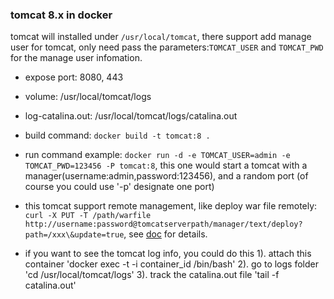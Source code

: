 ### tomcat 8.x in docker

tomcat will installed under `/usr/local/tomcat`, there support add manage user for tomcat, only need pass the parameters:`TOMCAT_USER` and `TOMCAT_PWD` for the manage user infomation.

* expose port: 8080, 443
* volume: /usr/local/tomcat/logs
* log-catalina.out: /usr/local/tomcat/logs/catalina.out 

* build command: `docker build -t tomcat:8 .`
* run command example: `docker run -d -e TOMCAT_USER=admin -e TOMCAT_PWD=123456 -P tomcat:8`, this one would start a tomcat with a manager(username:admin,password:123456), and a random port (of course you could use '-p' designate one port)

* this tomcat support remote management, like deploy war file remotely: `curl -X PUT -T /path/warfile http://username:password@tomcatserverpath/manager/text/deploy?path=/xxx\&update=true`, see [doc](https://tomcat.apache.org/tomcat-8.0-doc/manager-howto.html) for details.

* if you want to see the tomcat log info, you could do this
  1). attach this container 'docker exec -t -i container_id /bin/bash'
  2). go to logs folder 'cd /usr/local/tomcat/logs'
  3). track the catalina.out file 'tail -f catalina.out'

